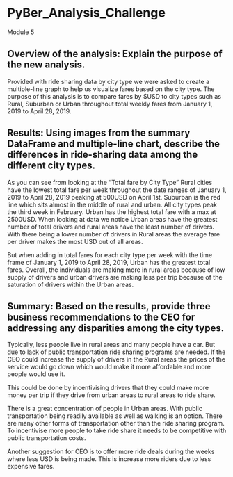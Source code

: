# PyBer_Analysis_Challenge
Module 5
## Overview of the analysis: Explain the purpose of the new analysis.
Provided with ride sharing data by city type we were asked to create a multiple-line graph to help us visualize fares based on the city type. The purpose of this analysis is to compare fares by $USD to city types such as Rural, Suburban or Urban throughout total weekly fares from January 1, 2019 to April 28, 2019.

## Results: Using images from the summary DataFrame and multiple-line chart, describe the differences in ride-sharing data among the different city types.
As you can see from looking at the “Total fare by City Type” Rural cities have the lowest total fare per week throughout the date ranges of January 1, 2019 to April 28, 2019 peaking at 500USD on April 1st. Suburban is the red line which sits almost in the middle of rural and urban. All city types peak the third week in February. Urban has the highest total fare with a max at 2500USD.
When looking at data we notice Urban areas have the greatest number of total drivers and rural areas have the least number of drivers. With there being a lower number of drivers in Rural areas the average fare per driver makes the most USD out of all areas. 



But when adding in total fares for each city type per week with the time frame of January 1, 2019 to April 28, 2019, Urban has the greatest total fares. Overall, the individuals are making more in rural areas because of low supply of drivers and urban drivers are making less per trip because of the saturation of drivers within the Urban areas. 

## Summary: Based on the results, provide three business recommendations to the CEO for addressing any disparities among the city types.
Typically, less people live in rural areas and many people have a car. But due to lack of public transportation ride sharing programs are needed. If the CEO could increase the supply of drivers in the Rural areas the prices of the service would go down which would make it more affordable and more people would use it. 

This could be done by incentivising drivers that they could make more money per trip if they drive from urban areas to rural areas to ride share.

There is a great concentration of people in Urban areas. With public transportation being readily available as well as walking is an option. There are many other forms of transportation other than the ride sharing program. To incentivise more people to take ride share it needs to be competitive with public transportation costs. 

Another suggestion for CEO is to offer more ride deals during the weeks where less USD is being made. This is increase more riders due to less expensive fares.
